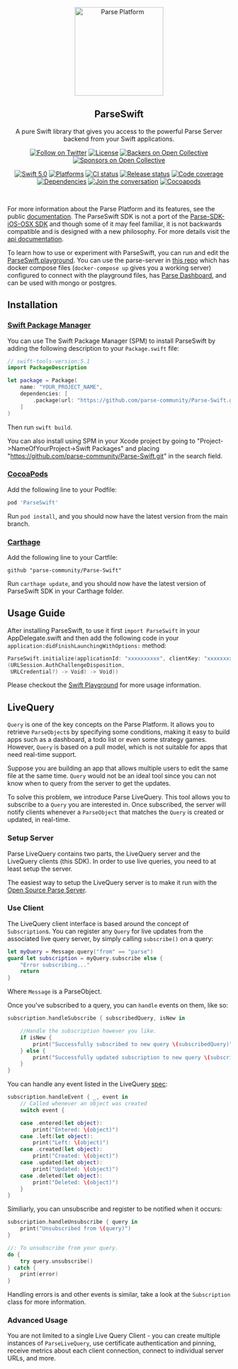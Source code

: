 <p align="center">
  <a href="https://parseplatform.org"><img alt="Parse Platform" src="https://user-images.githubusercontent.com/8621344/99892392-6f32dc80-2c42-11eb-8c32-db0fa4a66a81.png" width="200"></a>
</p>

<h2 align="center">ParseSwift</h2>

<p align="center">
    A pure Swift library that gives you access to the powerful Parse Server backend from your Swift applications.
</p>

<p align="center">
    <a href="https://twitter.com/intent/follow?screen_name=parseplatform"><img alt="Follow on Twitter" src="https://img.shields.io/twitter/follow/parseplatform?style=social&label=Follow"></a>
    <a href=" https://github.com/parse-community/Parse-Swift/blob/main/LICENSE"><img alt="License" src="https://img.shields.io/badge/license-MIT-lightgrey.svg"></a>
    <a href="#backers"><img alt="Backers on Open Collective" src="https://opencollective.com/parse-server/backers/badge.svg" /></a>
  <a href="#sponsors"><img alt="Sponsors on Open Collective" src="https://opencollective.com/parse-server/sponsors/badge.svg" /></a>
</p>

<p align="center">
<a href="https://swiftpackageindex.com/parse-community/Parse-Swift"><img alt="Swift 5.0" src="https://img.shields.io/endpoint?url=https%3A%2F%2Fswiftpackageindex.com%2Fapi%2Fpackages%2Fparse-community%2FParse-Swift%2Fbadge%3Ftype%3Dswift-versions"></a>
<a href="https://swiftpackageindex.com/parse-community/Parse-Swift"><img alt="Platforms" src="https://img.shields.io/endpoint?url=https%3A%2F%2Fswiftpackageindex.com%2Fapi%2Fpackages%2Fparse-community%2FParse-Swift%2Fbadge%3Ftype%3Dplatforms"></a>
    <a href="https://github.com/parse-community/Parse-Swift/actions?query=workflow%3Aci+branch%3Amain"><img alt="CI status" src="https://github.com/parse-community/Parse-Swift/workflows/ci/badge.svg?branch=main"></a>
    <a href="https://github.com/parse-community/Parse-Swift/actions?query=workflow%3Arelease"><img alt="Release status" src="https://github.com/parse-community/Parse-Swift/workflows/release/badge.svg"></a>
    <a href="https://codecov.io/gh/parse-community/Parse-Swift/branches"><img alt="Code coverage" src="https://codecov.io/gh/parse-community/Parse-Swift/branch/main/graph/badge.svg"></a>
    <a href="https://github.com/parse-community/Parse-Swift"><img alt="Dependencies" src="https://img.shields.io/badge/dependencies-0-yellowgreen.svg"></a>
    <a href="https://community.parseplatform.org/"><img alt="Join the conversation" src="https://img.shields.io/discourse/https/community.parseplatform.org/topics.svg"></a>
    <a href="https://cocoapods.org/pods/ParseSwift"><img alt="Cocoapods" src="https://img.shields.io/cocoapods/v/ParseSwift.svg"></a>
</p>
<br>

For more information about the Parse Platform and its features, see the public [documentation][docs]. The ParseSwift SDK is not a port of the [Parse-SDK-iOS-OSX SDK](https://github.com/parse-community/Parse-SDK-iOS-OSX) and though some of it may feel familiar, it is not backwards compatible and is designed with a new philosophy. For more details visit the [api documentation](http://parseplatform.org/Parse-Swift/api/).

To learn how to use or experiment with ParseSwift, you can run and edit the [ParseSwift.playground](https://github.com/parse-community/Parse-Swift/tree/main/ParseSwift.playground/Pages). You can use the parse-server in [this repo](https://github.com/netreconlab/parse-hipaa/tree/parse-swift) which has docker compose files (`docker-compose up` gives you a working server) configured to connect with the playground files, has [Parse Dashboard](https://github.com/parse-community/parse-dashboard), and can be used with mongo or postgres.

## Installation

### [Swift Package Manager](https://swift.org/package-manager/)

You can use The Swift Package Manager (SPM) to install ParseSwift by adding the following description to your `Package.swift` file:

```swift
// swift-tools-version:5.1
import PackageDescription

let package = Package(
    name: "YOUR_PROJECT_NAME",
    dependencies: [
        .package(url: "https://github.com/parse-community/Parse-Swift.git", from: "1.0.0"),
    ]
)
```
Then run `swift build`. 

You can also install using SPM in your Xcode project by going to 
"Project->NameOfYourProject->Swift Packages" and placing "https://github.com/parse-community/Parse-Swift.git" in the 
search field.

### [CocoaPods](https://cocoapods.org)

Add the following line to your Podfile:

```ruby
pod 'ParseSwift'
```

Run `pod install`, and you should now have the latest version from the main branch.

### [Carthage](https://github.com/carthage/carthage)

Add the following line to your Cartfile:
```
github "parse-community/Parse-Swift"
```
Run `carthage update`, and you should now have the latest version of ParseSwift SDK in your Carthage folder.

## Usage Guide

After installing ParseSwift, to use it first `import ParseSwift` in your AppDelegate.swift and then add the following code in your `application:didFinishLaunchingWithOptions:` method:
```swift
ParseSwift.initialize(applicationId: "xxxxxxxxxx", clientKey: "xxxxxxxxxx", serverURL: URL(string: "https://example.com")!, liveQueryServerURL: URL(string: "https://example.com")!, authentication: ((URLAuthenticationChallenge,
(URLSession.AuthChallengeDisposition,
 URLCredential?) -> Void) -> Void))
```
Please checkout the [Swift Playground](https://github.com/parse-community/Parse-Swift/tree/main/ParseSwift.playground) for more usage information.

## LiveQuery
`Query` is one of the key concepts on the Parse Platform. It allows you to retrieve `ParseObject`s by specifying some conditions, making it easy to build apps such as a dashboard, a todo list or even some strategy games. However, `Query` is based on a pull model, which is not suitable for apps that need real-time support.

Suppose you are building an app that allows multiple users to edit the same file at the same time. `Query` would not be an ideal tool since you can not know when to query from the server to get the updates.

To solve this problem, we introduce Parse LiveQuery. This tool allows you to subscribe to a `Query` you are interested in. Once subscribed, the server will notify clients whenever a `ParseObject` that matches the `Query` is created or updated, in real-time.

### Setup Server

Parse LiveQuery contains two parts, the LiveQuery server and the LiveQuery clients (this SDK). In order to use live queries, you need to at least setup the server.

The easiest way to setup the LiveQuery server is to make it run with the [Open Source Parse Server](https://github.com/ParsePlatform/parse-server/wiki/Parse-LiveQuery#server-setup).


### Use Client

The LiveQuery client interface is based around the concept of `Subscription`s. You can register any `Query` for live updates from the associated live query server, by simply calling `subscribe()` on a query:
```swift
let myQuery = Message.query("from" == "parse")
guard let subscription = myQuery.subscribe else {
    "Error subscribing..."
    return
}
```

Where `Message` is a ParseObject.

Once you've subscribed to a query, you can `handle` events on them, like so:
```swift
subscription.handleSubscribe { subscribedQuery, isNew in

    //Handle the subscription however you like.
    if isNew {
        print("Successfully subscribed to new query \(subscribedQuery)")
    } else {
        print("Successfully updated subscription to new query \(subscribedQuery)")
    }
}
```

You can handle any event listed in the LiveQuery [spec](https://github.com/parse-community/parse-server/wiki/Parse-LiveQuery-Protocol-Specification#event-message):
```swift
subscription.handleEvent { _, event in
    // Called whenever an object was created
    switch event {

    case .entered(let object):
        print("Entered: \(object)")
    case .left(let object):
        print("Left: \(object)")
    case .created(let object):
        print("Created: \(object)")
    case .updated(let object):
        print("Updated: \(object)")
    case .deleted(let object):
        print("Deleted: \(object)")
    }
}
```

Similiarly, you can unsubscribe and register to be notified when it occurs:
```swift
subscription.handleUnsubscribe { query in
    print("Unsubscribed from \(query)")
}

//: To unsubscribe from your query.
do {
    try query.unsubscribe()
} catch {
    print(error)
}
```

Handling errors is and other events is similar, take a look at the `Subscription` class for more information.

### Advanced Usage

You are not limited to a single Live Query Client - you can create multiple instances of `ParseLiveQuery`, use certificate authentication and pinning, receive metrics about each client connection, connect to individual server URLs, and more.

[docs]: https://docs.parseplatform.org
